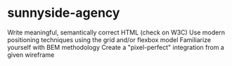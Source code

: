 # sunnyside-agency
Write meaningful, semantically correct HTML (check on W3C) Use modern positioning techniques using the grid and/or flexbox model Familiarize yourself with BEM methodology Create a "pixel-perfect" integration from a given wireframe

